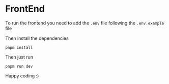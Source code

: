 # FrontEnd

To run the frontend you need to add the `.env` file following the `.env.example` file

  Then install the dependencies

    pnpm install
   Then just run 
   
    pnpm run dev

Happy coding :)